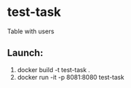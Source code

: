 # test-task
Table with users
## Launch:
1. docker build -t test-task .
2. docker run -it -p 8081:8080 test-task
